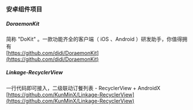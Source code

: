 ### 安卓组件项目  


##### DoraemonKit

简称 "DoKit" 。一款功能齐全的客户端（ iOS 、Android ）研发助手，你值得拥有  
[https://github.com/didi/DoraemonKit](https://github.com/didi/DoraemonKit)


##### Linkage-RecyclerView  

一行代码即可接入，二级联动订餐列表 - RecyclerView + AndroidX
[https://github.com/KunMinX/Linkage-RecyclerView](https://github.com/KunMinX/Linkage-RecyclerView)
